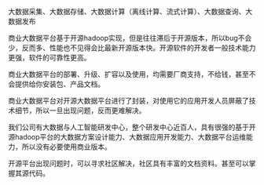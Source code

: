 大数据采集、大数据存储、大数据计算（离线计算、流式计算）、大数据查询、大数据发布





商业大数据平台基于开源hadoop实现，但是往往滞后于开源版本，所以bug不会少，反而多、性能也不见得会比最新开源版本快。开源软件的开发者一般技术能力更强，软件的可靠性更高。

商业大数据平台的部署、升级、扩容以及使用，均需要厂商支持，不给钱，甚至不会提供给你安装包、产品文档。

商业大数据平台对开源大数据平台进行了封装，对使用它的应用开发人员屏蔽了技术细节，所以一旦出现问题，反而更难解决。

我们公司有大数据与人工智能研发中心，整个研发中心近百人，具有很强的基于开源hadoop平台的大数据方案设计能力、大数据应用开发能力、大数据平台运维能力，所以没有必要使用商业版本。

开源平台出现问题时，可以寻求社区解决，社区具有丰富的文档资料。甚至可以掌握其源代码。